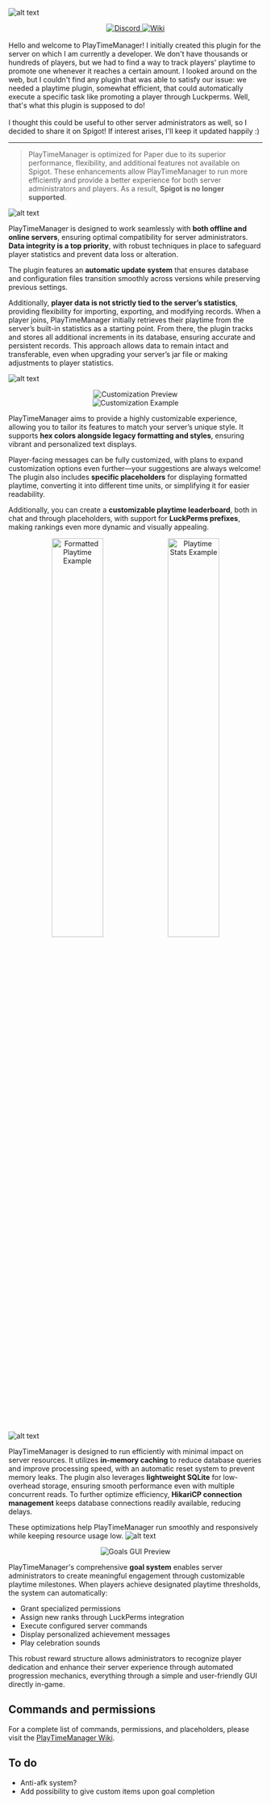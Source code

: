 ![alt text](https://i.imgur.com/cMGDraE.png "PlayTime Logo")
<div align="center">
  <a href="https://discord.gg/yRHpgsjtRK">
    <img src="https://i.imgur.com/Vd5Rfxy.png" alt="Discord">
  </a>
  <a href="https://github.com/TheGaBr0/PlayTimeManager/wiki">
    <img src="https://i.imgur.com/PU7u3HM.png" alt="Wiki">
  </a>
</div>


<br>
Hello and welcome to PlayTimeManager! I initially created this plugin for the server on which I am currently a developer. We don't have thousands or hundreds of players, but we had to find a way to track players' playtime to promote one whenever it reaches a certain amount. I looked around on the web, but I couldn't find any plugin that was able to satisfy our issue: we needed a playtime plugin, somewhat efficient, that could automatically execute a specific task like promoting a player through Luckperms. Well, that's what this plugin is supposed to do! <br> <br>
I thought this could be useful to other server administrators as well, so I decided to share it on Spigot! If interest arises, I'll keep it updated happily :)

---

> PlayTimeManager is optimized for Paper due to its superior performance, flexibility, and additional features not available on Spigot. These enhancements allow PlayTimeManager to run more efficiently and provide a better  experience for both server administrators and players. As a result, **Spigot is no longer supported**.

![alt text](https://i.imgur.com/ViNDStn.png "Divider 1")

PlayTimeManager is designed to work seamlessly with **both offline and online servers**, ensuring optimal compatibility for server administrators. **Data integrity is a top priority**, with robust techniques in place to safeguard player statistics and prevent data loss or alteration. 

The plugin features an **automatic update system** that ensures database and configuration files transition smoothly across versions while preserving previous settings. 

Additionally, **player data is not strictly tied to the server’s statistics**, providing flexibility for importing, exporting, and modifying records. When a player joins, PlayTimeManager initially retrieves their playtime from the server’s built-in statistics as a starting point. From there, the plugin tracks and stores all additional increments in its database, ensuring accurate and persistent records. This approach allows data to remain intact and transferable, even when upgrading your server’s jar file or making adjustments to player statistics.

![alt text](https://i.imgur.com/hpgk2V5.png "Divider 2")

<div align="center">
  <img src="https://i.imgur.com/Pr4a2KF.png" alt="Customization Preview">
  <br>
  <img src="https://i.imgur.com/Zhlb2GI.png" alt="Customization Example">
</div> 

PlayTimeManager aims to provide a highly customizable experience, allowing you to tailor its features to match your server’s unique style. It supports **hex colors alongside legacy formatting and styles**, ensuring vibrant and personalized text displays. 

Player-facing messages can be fully customized, with plans to expand customization options even further—your suggestions are always welcome! The plugin also includes **specific placeholders** for displaying formatted playtime, converting it into different time units, or simplifying it for easier readability. 

Additionally, you can create a **customizable playtime leaderboard**, both in chat and through placeholders, with support for **LuckPerms prefixes**, making rankings even more dynamic and visually appealing.

<div align="center">
  <img src="https://i.imgur.com/0zAmQde.gif" alt="Formatted Playtime Example" width="45%">
  <img src="https://i.imgur.com/saWMotz.gif" alt="Playtime Stats Example" width="45%">
</div>

![alt text](https://i.imgur.com/2WSm6SA.png "Divider 3")

PlayTimeManager is designed to run efficiently with minimal impact on server resources. It utilizes **in-memory caching** to reduce database queries and improve processing speed, with an automatic reset system to prevent memory leaks. The plugin also leverages **lightweight SQLite** for low-overhead storage, ensuring smooth performance even with multiple concurrent reads. To further optimize efficiency, **HikariCP connection management** keeps database connections readily available, reducing delays.  


These optimizations help PlayTimeManager run smoothly and responsively while keeping resource usage low.
![alt text](https://i.imgur.com/Y8PlFeG.png "Divider 4")

<div align="center">
  <img src="https://i.imgur.com/NJYGLGF.png" alt="Goals GUI Preview">
</div> 


PlayTimeManager's comprehensive **goal system** enables server administrators to create meaningful engagement through customizable playtime milestones. When players achieve designated playtime thresholds, the system can automatically:
- Grant specialized permissions
- Assign new ranks through LuckPerms integration
- Execute configured server commands
- Display personalized achievement messages
- Play celebration sounds


This robust reward structure allows administrators to recognize player dedication and enhance their server experience through automated progression mechanics, everything through a simple and user-friendly GUI directly in-game.


## Commands and permissions
For a complete list of commands, permissions, and placeholders, please visit the [PlayTimeManager Wiki](https://github.com/TheGaBr0/PlayTimeManager/wiki).


## To do
- Anti-afk system?
- Add possibility to give custom items upon goal completion 
